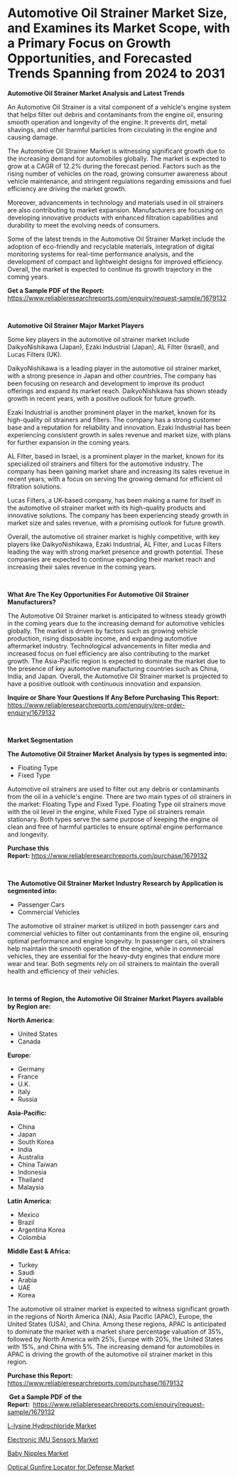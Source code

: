 <p><h1>Automotive Oil Strainer Market Size, and Examines its Market Scope, with a Primary Focus on Growth Opportunities, and Forecasted Trends Spanning from 2024 to 2031</h1></p><p><strong>Automotive Oil Strainer Market Analysis and Latest Trends</strong></p>
<p><p>An Automotive Oil Strainer is a vital component of a vehicle's engine system that helps filter out debris and contaminants from the engine oil, ensuring smooth operation and longevity of the engine. It prevents dirt, metal shavings, and other harmful particles from circulating in the engine and causing damage.</p><p>The Automotive Oil Strainer Market is witnessing significant growth due to the increasing demand for automobiles globally. The market is expected to grow at a CAGR of 12.2% during the forecast period. Factors such as the rising number of vehicles on the road, growing consumer awareness about vehicle maintenance, and stringent regulations regarding emissions and fuel efficiency are driving the market growth.</p><p>Moreover, advancements in technology and materials used in oil strainers are also contributing to market expansion. Manufacturers are focusing on developing innovative products with enhanced filtration capabilities and durability to meet the evolving needs of consumers.</p><p>Some of the latest trends in the Automotive Oil Strainer Market include the adoption of eco-friendly and recyclable materials, integration of digital monitoring systems for real-time performance analysis, and the development of compact and lightweight designs for improved efficiency. Overall, the market is expected to continue its growth trajectory in the coming years.</p></p>
<p><strong>Get a Sample PDF of the Report:&nbsp;</strong> <a href="https://www.reliableresearchreports.com/enquiry/request-sample/1679132">https://www.reliableresearchreports.com/enquiry/request-sample/1679132</a></p>
<p>&nbsp;</p>
<p><strong>Automotive Oil Strainer Major Market Players</strong></p>
<p><p>Some key players in the automotive oil strainer market include DaikyoNishikawa (Japan), Ezaki Industrial (Japan), AL Filter (Israel), and Lucas Filters (UK).</p><p>DaikyoNishikawa is a leading player in the automotive oil strainer market, with a strong presence in Japan and other countries. The company has been focusing on research and development to improve its product offerings and expand its market reach. DaikyoNishikawa has shown steady growth in recent years, with a positive outlook for future growth.</p><p>Ezaki Industrial is another prominent player in the market, known for its high-quality oil strainers and filters. The company has a strong customer base and a reputation for reliability and innovation. Ezaki Industrial has been experiencing consistent growth in sales revenue and market size, with plans for further expansion in the coming years.</p><p>AL Filter, based in Israel, is a prominent player in the market, known for its specialized oil strainers and filters for the automotive industry. The company has been gaining market share and increasing its sales revenue in recent years, with a focus on serving the growing demand for efficient oil filtration solutions.</p><p>Lucas Filters, a UK-based company, has been making a name for itself in the automotive oil strainer market with its high-quality products and innovative solutions. The company has been experiencing steady growth in market size and sales revenue, with a promising outlook for future growth.</p><p>Overall, the automotive oil strainer market is highly competitive, with key players like DaikyoNishikawa, Ezaki Industrial, AL Filter, and Lucas Filters leading the way with strong market presence and growth potential. These companies are expected to continue expanding their market reach and increasing their sales revenue in the coming years.</p></p>
<p>&nbsp;</p>
<p><strong>What Are The Key Opportunities For Automotive Oil Strainer Manufacturers?</strong></p>
<p><p>The Automotive Oil Strainer market is anticipated to witness steady growth in the coming years due to the increasing demand for automotive vehicles globally. The market is driven by factors such as growing vehicle production, rising disposable income, and expanding automotive aftermarket industry. Technological advancements in filter media and increased focus on fuel efficiency are also contributing to the market growth. The Asia-Pacific region is expected to dominate the market due to the presence of key automotive manufacturing countries such as China, India, and Japan. Overall, the Automotive Oil Strainer market is projected to have a positive outlook with continuous innovation and expansion.</p></p>
<p><strong>Inquire or Share Your Questions If Any Before Purchasing This Report:</strong> <a href="https://www.reliableresearchreports.com/enquiry/pre-order-enquiry/1679132">https://www.reliableresearchreports.com/enquiry/pre-order-enquiry/1679132</a></p>
<p>&nbsp;</p>
<p><strong>Market Segmentation</strong></p>
<p><strong>The Automotive Oil Strainer Market Analysis by types is segmented into:</strong></p>
<p><ul><li>Floating Type</li><li>Fixed Type</li></ul></p>
<p><p>Automotive oil strainers are used to filter out any debris or contaminants from the oil in a vehicle's engine. There are two main types of oil strainers in the market: Floating Type and Fixed Type. Floating Type oil strainers move with the oil level in the engine, while Fixed Type oil strainers remain stationary. Both types serve the same purpose of keeping the engine oil clean and free of harmful particles to ensure optimal engine performance and longevity.</p></p>
<p><strong>Purchase this Report:&nbsp;</strong><a href="https://www.reliableresearchreports.com/purchase/1679132">https://www.reliableresearchreports.com/purchase/1679132</a></p>
<p>&nbsp;</p>
<p><strong>The Automotive Oil Strainer Market Industry Research by Application is segmented into:</strong></p>
<p><ul><li>Passenger Cars</li><li>Commercial Vehicles</li></ul></p>
<p><p>The automotive oil strainer market is utilized in both passenger cars and commercial vehicles to filter out contaminants from the engine oil, ensuring optimal performance and engine longevity. In passenger cars, oil strainers help maintain the smooth operation of the engine, while in commercial vehicles, they are essential for the heavy-duty engines that endure more wear and tear. Both segments rely on oil strainers to maintain the overall health and efficiency of their vehicles.</p></p>
<p>&nbsp;</p>
<p><strong>In terms of Region, the Automotive Oil Strainer Market Players available by Region are:</strong></p>
<p>
    <p> <strong> North America: </strong>
        <ul>
            <li>United States</li>
            <li>Canada</li>
        </ul>
        </p> 
    <p> <strong> Europe: </strong>
        <ul>
            <li>Germany</li>
            <li>France</li>
            <li>U.K.</li>
            <li>Italy</li>
            <li>Russia</li>
        </ul>
        </p> 
    <p> <strong> Asia-Pacific: </strong>
        <ul>
            <li>China</li>
            <li>Japan</li>
            <li>South Korea</li>
            <li>India</li>
            <li>Australia</li>
            <li>China Taiwan</li>
            <li>Indonesia</li>
            <li>Thailand</li>
            <li>Malaysia</li>
        </ul>
        </p> 
    <p> <strong> Latin America: </strong>
        <ul>
            <li>Mexico</li>
            <li>Brazil</li>
            <li>Argentina Korea</li>
            <li>Colombia</li>
        </ul>
        </p> 
    <p> <strong> Middle East & Africa: </strong>
        <ul>
            <li>Turkey</li>
            <li>Saudi</li>
            <li>Arabia</li>
            <li>UAE</li>
            <li>Korea</li>
        </ul>
    </p>
    </p>
<p><p>The automotive oil strainer market is expected to witness significant growth in the regions of North America (NA), Asia Pacific (APAC), Europe, the United States (USA), and China. Among these regions, APAC is anticipated to dominate the market with a market share percentage valuation of 35%, followed by North America with 25%, Europe with 20%, the United States with 15%, and China with 5%. The increasing demand for automobiles in APAC is driving the growth of the automotive oil strainer market in this region.</p></p>
<p><strong>Purchase this Report: </strong><a href="https://www.reliableresearchreports.com/purchase/1679132">https://www.reliableresearchreports.com/purchase/1679132</a></p>
<p>&nbsp;<strong>Get a Sample PDF of the Report:&nbsp;&nbsp;</strong><a href="https://www.reliableresearchreports.com/enquiry/request-sample/1679132">https://www.reliableresearchreports.com/enquiry/request-sample/1679132</a></p>
<p><strong></strong></p>
<p><p><a href="https://view.publitas.com/reportprime-1/l-lysine-hydrochloride-market-research-report-provides-thorough-industry-overview-which-offers-an-in-depth-analysis-of-product-trends-and-new-market-divisions/">L-lysine Hydrochloride Market</a></p><p><a href="https://view.publitas.com/reportprime-1/electronic-imu-sensors-market-challenges-opportunities-and-growth-drivers-and-major-market-players-forecasted-for-period-from-2023-2030/">Electronic IMU Sensors Market</a></p><p><a href="https://view.publitas.com/reportprime-1/baby-nipples-market-size-2023-2030-global-industrial-analysis-key-geographical-regions-market-share-top-key-players-product-types-and-forecast-research-report/">Baby Nipples Market</a></p><p><a href="https://natural-crush-b99.notion.site/Global-Optical-Gunfire-Locator-for-Defense-Market-Size-and-Market-Trends-Insights-and-Projections-f-bf5a96b067e643e38634b37f77549468">Optical Gunfire Locator for Defense Market</a></p></p>
